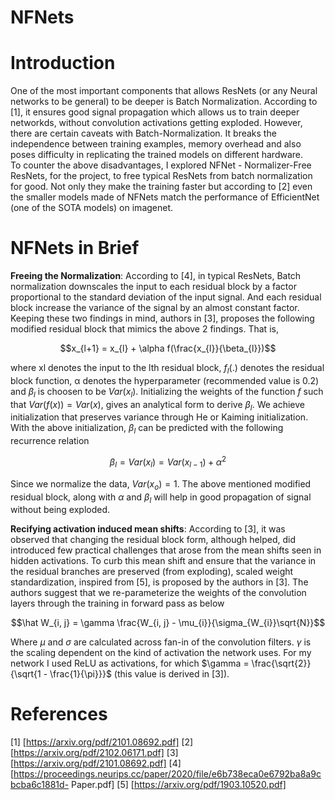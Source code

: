 # NFNets
Introduction
============
One of the most important components that allows ResNets (or any Neural networks to be general) to be deeper is Batch Normalization. According to [1], it ensures good 
signal propagation which allows us to train deeper networkds, without convolution activations getting exploded. However, there are certain caveats with
Batch-Normalization. It breaks the independence between training examples, memory overhead and also poses difficulty in replicating the trained models 
on different hardware. \
To counter the above disadvantages, I explored NFNet - Normalizer-Free ResNets, for the project, to free typical 
ResNets from batch normalization for good. Not only they make the training faster but according to [2] even the smaller models
made of NFNets match the performance of EfficientNet (one of the SOTA models) on imagenet.

NFNets in Brief
==============
**Freeing the Normalization**: According to [4], in typical ResNets, Batch normalization downscales
the input to each residual block by a factor proportional to the standard deviation of the input signal.
And each residual block increase the variance of the signal by an almost constant factor. Keeping
these two findings in mind, authors in [3], proposes the following modified residual block that mimics
the above 2 findings. That is,
```math
x_{l+1} = x_{l} + \alpha f(\frac{x_{l}}{\beta_{l}})
```
where xl denotes the input to the lth residual block, $f_{l}(.)$ denotes the residual block function, α
denotes the hyperparameter (recommended value is 0.2) and $β_{l}$ is choosen to be $Var(x_{l})$. Initializing
the weights of the function $f$ such that $Var(f(x)) = Var(x)$, gives an analytical form to derive $β_{l}$. We
achieve initialization that preserves variance through He or Kaiming initialization.
With the above initialization, $β_{l}$ can be predicted with the following recurrence relation

```math
\beta_{l} = Var(x_{l}) = Var(x_{l-1}) + \alpha^{2}
```
Since we normalize the data, $Var(x_{o}) = 1$. The above mentioned modified residual block, along
with $α$ and $β_{l}$ will help in good propagation of signal without being exploded.

**Recifying activation induced mean shifts**: According to [3], it was observed that changing
the residual block form, although helped, did introduced few practical challenges that
arose from the mean shifts seen in hidden activations. To curb this mean shift and ensure
that the variance in the residual branches are preserved (from exploding), scaled weight
standardization, inspired from [5], is proposed by the authors in [3]. The authors suggest that
we re-parameterize the weights of the convolution layers through the training in forward pass as below
```math
\hat W_{i, j} = \gamma \frac{W_{i, j} - \mu_{i}}{\sigma_{W_{i}}\sqrt{N}}
```
Where $\mu$ and $\sigma$ are calculated across fan-in of the convolution filters. $\gamma$ is the scaling dependent
on the kind of activation the network uses. For my network I used ReLU as activations, for which $\gamma = \frac{\sqrt{2}}{\sqrt{1 - \frac{1}{\pi}}}$ (this value is derived in [3]).

References
==========
[1] [https://arxiv.org/pdf/2101.08692.pdf]
[2] [https://arxiv.org/pdf/2102.06171.pdf]
[3] [https://arxiv.org/pdf/2101.08692.pdf]
[4] [https://proceedings.neurips.cc/paper/2020/file/e6b738eca0e6792ba8a9cbcba6c1881d-
Paper.pdf]
[5] [https://arxiv.org/pdf/1903.10520.pdf]

